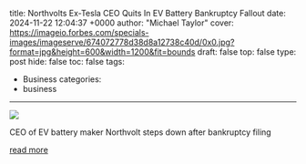 title: Northvolts Ex-Tesla CEO Quits In EV Battery Bankruptcy Fallout
date: 2024-11-22 12:04:37 +0000
author: "Michael Taylor"
cover: https://imageio.forbes.com/specials-images/imageserve/674072778d38d8a12738c40d/0x0.jpg?format=jpg&height=600&width=1200&fit=bounds
draft: false
top: false
type: post
hide: false
toc: false
tags:
  - Business
categories:
  - business
---

![](https://imageio.forbes.com/specials-images/imageserve/674072778d38d8a12738c40d/0x0.jpg?format=jpg&height=600&width=1200&fit=bounds)

CEO of EV battery maker Northvolt steps down after bankruptcy filing

[read more](https://www.forbes.com/sites/michaeltaylor/2024/11/22/northvolts-ex-tesla-ceo-quits-in-ev-battery-bankruptcy-fallout/)
